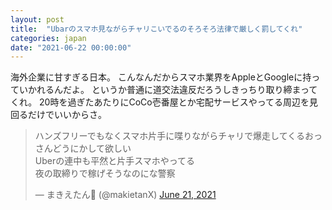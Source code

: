 ```yaml
---
layout: post
title:  "Ubarのスマホ見ながらチャリこいでるのそろそろ法律で厳しく罰してくれ"
categories: japan
date: "2021-06-22 00:00:00"
---
```


海外企業に甘すぎる日本。
こんなんだからスマホ業界をAppleとGoogleに持っていかれるんだよ。
というか普通に道交法違反だろうしきっちり取り締まってくれ。
20時を過ぎたあたりにCoCo壱番屋とか宅配サービスやってる周辺を見回るだけでいいからさ。

<blockquote class="twitter-tweet tw-align-center"><p lang="ja" dir="ltr">ハンズフリーでもなくスマホ片手に喋りながらチャリで爆走してくるおっさんどうにかして欲しい<br>Uberの連中も平然と片手スマホやってる<br>夜の取締りで稼げそうなのにな警察</p>&mdash; まきえたん🥦 (@makietanX) <a href="https://twitter.com/makietanX/status/1406987660464328710?ref_src=twsrc%5Etfw">June 21, 2021</a></blockquote> <script async src="https://platform.twitter.com/widgets.js" charset="utf-8"></script>
